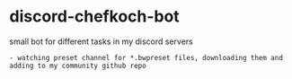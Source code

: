 # discord-chefkoch-bot
small bot for different tasks in my discord servers

    - watching preset channel for *.bwpreset files, downloading them and adding to my community github repo
